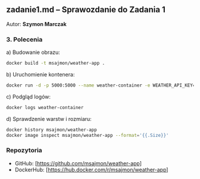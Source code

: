## zadanie1.md – Sprawozdanie do Zadania 1  
Autor: **Szymon Marczak**

### 3. Polecenia

a) Budowanie obrazu:
```bash
docker build -t msajmon/weather-app .
```

b) Uruchomienie kontenera:
```bash
docker run -d -p 5000:5000 --name weather-container -e WEATHER_API_KEY=YOUR_API_KEY msajmon/weather-app
```

c) Podgląd logów:
```bash
docker logs weather-container
```

d) Sprawdzenie warstw i rozmiaru:
```bash
docker history msajmon/weather-app
docker image inspect msajmon/weather-app --format='{{.Size}}'
```

### Repozytoria
- GitHub: [https://github.com/msajmon/weather-app]
- DockerHub: [https://hub.docker.com/r/msajmon/weather-app]


